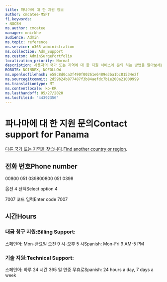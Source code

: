 ```yaml
---
title: 파나마에 대 한 지원 정보
author: cmcatee-MSFT
f1.keywords:
- NOCSH
ms.author: cmcatee
manager: mnirkhe
audience: Admin
ms.topic: reference
ms.service: o365-administration
ms.collection: Adm_Support
ms.custom: AdminSurgePortfolio
localization_priority: Normal
description: 사용자의 국가 또는 지역에 대 한 지원 서비스에 문의 하는 방법을 알아보세요.
ROBOTS: NOINDEX, NOFOLLOW
ms.openlocfilehash: e58c8d0ca3f490f00261e6489e3ba1bc81534e2f
ms.sourcegitcommit: 2d59b24b877487f3b84aefdc7b1e200a21009999
ms.translationtype: MT
ms.contentlocale: ko-KR
ms.lasthandoff: 05/27/2020
ms.locfileid: "44392356"
---
```

# <a name="contact-support-for-panama"></a><span data-ttu-id="91dd7-103">파나마에 대 한 지원 문의</span><span class="sxs-lookup"><span data-stu-id="91dd7-103">Contact support for Panama</span></span>

<span data-ttu-id="91dd7-104">[다른 국가 또는 지역을 찾습니다](../contact-support-for-business-products.md).</span><span class="sxs-lookup"><span data-stu-id="91dd7-104">[Find another country or region](../contact-support-for-business-products.md).</span></span>

## <a name="phone-number"></a><span data-ttu-id="91dd7-105">전화 번호</span><span class="sxs-lookup"><span data-stu-id="91dd7-105">Phone number</span></span>
<span data-ttu-id="91dd7-106">00800 051 0398</span><span class="sxs-lookup"><span data-stu-id="91dd7-106">00800 051 0398</span></span>

<span data-ttu-id="91dd7-107">옵션 4 선택</span><span class="sxs-lookup"><span data-stu-id="91dd7-107">Select option 4</span></span>

<span data-ttu-id="91dd7-108">7007 코드 입력</span><span class="sxs-lookup"><span data-stu-id="91dd7-108">Enter code 7007</span></span>

## <a name="hours"></a><span data-ttu-id="91dd7-109">시간</span><span class="sxs-lookup"><span data-stu-id="91dd7-109">Hours</span></span>
### <a name="billing-support"></a><span data-ttu-id="91dd7-110">대금 청구 지원:</span><span class="sxs-lookup"><span data-stu-id="91dd7-110">Billing Support:</span></span>

<span data-ttu-id="91dd7-111">스페인어: Mon-금요일 오전 9 시-오후 5 시</span><span class="sxs-lookup"><span data-stu-id="91dd7-111">Spanish: Mon-Fri 9 AM-5 PM</span></span>

### <a name="technical-support"></a><span data-ttu-id="91dd7-112">기술 지원:</span><span class="sxs-lookup"><span data-stu-id="91dd7-112">Technical Support:</span></span>

<span data-ttu-id="91dd7-113">스페인어: 하루 24 시간 365 일 연중 무휴로</span><span class="sxs-lookup"><span data-stu-id="91dd7-113">Spanish: 24 hours a day, 7 days a week</span></span>
